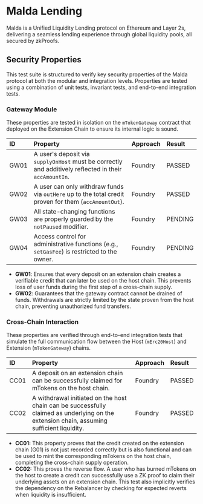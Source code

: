 # Malda Lending

Malda is a Unified Liquidity Lending protocol on Ethereum and Layer 2s,
delivering a seamless lending experience through global liquidity pools, all
secured by zkProofs.

## Security Properties

This test suite is structured to verify key security properties of the Malda
protocol at both the modular and integration levels. Properties are tested using
a combination of unit tests, invariant tests, and end-to-end integration tests.

### Gateway Module

These properties are tested in isolation on the `mTokenGateway` contract that
deployed on the Extension Chain to ensure its internal logic is sound.

| ID   | Property                                                                                               | Approach | Result  |
| :--- | :----------------------------------------------------------------------------------------------------- | :------- | :------ |
| GW01 | A user's deposit via `supplyOnHost` must be correctly and additively reflected in their `accAmountIn`. | Foundry  | PASSED  |
| GW02 | A user can only withdraw funds via `outHere` up to the total credit proven for them (`accAmountOut`).  | Foundry  | PASSED  |
| GW03 | All state-changing functions are properly guarded by the `notPaused` modifier.                         | Foundry  | PENDING |
| GW04 | Access control for administrative functions (e.g., `setGasFee`) is restricted to the owner.            | Foundry  | PENDING |

- **GW01**: Ensures that every deposit on an extension chain creates a
  verifiable credit that can later be used on the host chain. This prevents loss
  of user funds during the first step of a cross-chain supply.
- **GW02**: Guarantees that the gateway contract cannot be drained of funds.
  Withdrawals are strictly limited by the state proven from the host chain,
  preventing unauthorized fund transfers.

### Cross-Chain Interaction

These properties are verified through end-to-end integration tests that simulate
the full communication flow between the Host (`mErc20Host`) and Extension
(`mTokenGateway`) chains.

| ID   | Property                                                                                                                                  | Approach | Result |
| :--- | :---------------------------------------------------------------------------------------------------------------------------------------- | :------- | :----- |
| CC01 | A deposit on an extension chain can be successfully claimed for mTokens on the host chain.                                                | Foundry  | PASSED |
| CC02 | A withdrawal initiated on the host chain can be successfully claimed as underlying on the extension chain, assuming sufficient liquidity. | Foundry  | PASSED |

- **CC01:** This property proves that the credit created on the extension chain
  (G01) is not just recorded correctly but is also functional and can be used to
  mint the corresponding mTokens on the host chain, completing the cross-chain
  supply operation.
- **CC02:** This proves the reverse flow. A user who has burned mTokens on the
  host to create a credit can successfully use a ZK proof to claim their
  underlying assets on an extension chain. This test also implicitly verifies
  the dependency on the Rebalancer by checking for expected reverts when
  liquidity is insufficient.
